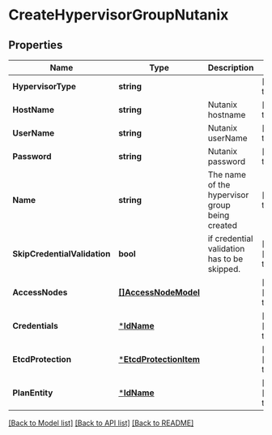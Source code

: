 # CreateHypervisorGroupNutanix

## Properties
Name | Type | Description | Notes
------------ | ------------- | ------------- | -------------
**HypervisorType** | **string** |  | [default to null]
**HostName** | **string** | Nutanix hostname  | [default to null]
**UserName** | **string** | Nutanix userName  | [default to null]
**Password** | **string** | Nutanix password  | [default to null]
**Name** | **string** | The name of the hypervisor group being created | [default to null]
**SkipCredentialValidation** | **bool** | if credential validation has to be skipped. | [optional] [default to false]
**AccessNodes** | [**[]AccessNodeModel**](accessNodeModel.md) |  | [optional] [default to null]
**Credentials** | [***IdName**](IdName.md) |  | [optional] [default to null]
**EtcdProtection** | [***EtcdProtectionItem**](EtcdProtectionItem.md) |  | [optional] [default to null]
**PlanEntity** | [***IdName**](IdName.md) |  | [optional] [default to null]

[[Back to Model list]](../README.md#documentation-for-models) [[Back to API list]](../README.md#documentation-for-api-endpoints) [[Back to README]](../README.md)

